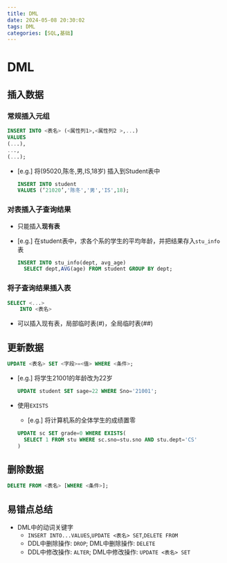 ```yaml
---
title: DML
date: 2024-05-08 20:30:02
tags: DML
categories: [SQL,基础]
---
```


# DML

## 插入数据

### 常规插入元组

```sql
INSERT INTO <表名> (<属性列1>,<属性列2 >,...)
VALUES 
(...),
...,
(...);
```
<!-- more -->
- [e.g.] 将(95020,陈冬,男,IS,18岁) 插入到Student表中

  ```sql
  INSERT INTO student
  VALUES (‘21020’,'陈冬','男','IS',18);
  ```



### 对表插入子查询结果

- 只能插入**现有表**

- [e.g.] 在student表中，求各个系的学生的平均年龄，并把结果存入`stu_info`表

  ```sql
  INSERT INTO stu_info(dept, avg_age)
  	SELECT dept,AVG(age) FROM student GROUP BY dept;
  ```



### 将子查询结果插入表

```sql
SELECT <...>
	INTO <表名>
```

- 可以插入现有表，局部临时表(#)，全局临时表(##)





## 更新数据

```sql
UPDATE <表名> SET <字段>=<值> WHERE <条件>;
```

- [e.g.] 将学生21001的年龄改为22岁

  ```sql
  UPDATE student SET sage=22 WHERE Sno='21001';
  ```

- 使用`EXISTS`

  - [e.g.] 将计算机系的全体学生的成绩置零

  ```sql
  UPDATE sc SET grade=0 WHERE EXISTS(
  	SELECT 1 FROM stu WHERE sc.sno=stu.sno AND stu.dept='CS'
  )
  ```





## 删除数据

```sql
DELETE FROM <表名> [WHERE <条件>];
```





## 易错点总结

- DML中的动词关键字
  - `INSERT INTO...VALUES`,`UPDATE <表名> SET`,`DELETE FROM`
  - DDL中删除操作: `DROP`; DML中删除操作: `DELETE`
  - DDL中修改操作: `ALTER`; DML中修改操作: `UPDATE <表名> SET`



